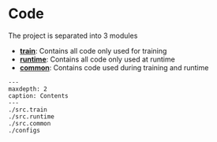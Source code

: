 # Code
The project is separated into 3 modules

- **[train](./src.train)**: Contains all code only used for training
- **[runtime](./src.runtime)**: Contains all code only used at runtime
- **[common](./src.common)**: Contains code used during training and runtime






```{toctree}
---
maxdepth: 2
caption: Contents
---
./src.train
./src.runtime
./src.common
./configs
```
